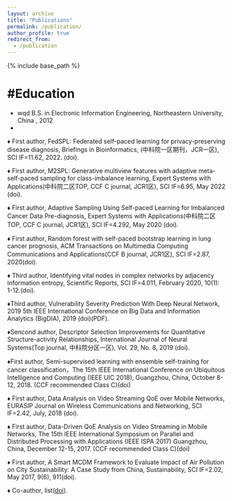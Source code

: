 ```yaml
---
layout: archive
title: "Publications"
permalink: /publication/
author_profile: true
redirect_from:
  - /publication
---
```


{% include base_path %}

#Education
======
* wqd B.S. in Electronic Information Engineering, Northeastern University, China , 2012
* 
♦  First author, FedSPL: Federated self-paced learning for privacy-preserving disease diagnosis, Briefings in Bioinformatics, (中科院一区期刊，JCR一区), SCI IF=11.62, 2022. (doi).

♦  First author, M2SPL: Generative multiview features with adaptive meta-self-paced sampling for class-imbalance learning, Expert Systems with Applications(中科院二区TOP, CCF C journal, JCR1区), SCI IF=6.95, May 2022 (doi).

♦  First author, Adaptive Sampling Using Self-paced Learning for Imbalanced Cancer Data Pre-diagnosis, Expert Systems with Applications(中科院二区TOP, CCF C journal, JCR1区), SCI IF=4.292, May 2020 (doi).

♦  First author, Random forest with self-paced bootstrap learning in lung cancer prognosis, ACM Transactions on Multimedia Computing Communications and Applications(CCF B journal, JCR1区), SCI IF=2.87, 2020(doi). 

♦  Third author, Identifying vital nodes in complex networks by adjacency information entropy, Scientific Reports, SCI IF=4.011, February 2020, 10(1): 1-12.(doi).

♦Third author, Vulnerability Severity Prediction With Deep Neural Network, 2019 5th IEEE International Conference on Big Data and Information Analytics (BigDIA), 2019 (doi)(PDF).

♦Sencond author, Descriptor Selection Improvements for Quantitative Structure-activity Relationships, International Journal of Neural Systems(Top journal, 中科院分区一区), Vol. 29, No. 8, 2019 (doi).

♦First author, Semi-supervised learning with ensemble self-training for cancer classification，The 15th IEEE International Conference on Ubiquitous Intelligence and Computing (IEEE UIC 2018), Guangzhou, China, October 8-12, 2018. (CCF recommended Class C)(doi)

♦ First author, Data Analysis on Video Streaming QoE over Mobile Networks, EURASIP Journal on Wireless Communications and Networking, SCI IF=2.42, July, 2018 (doi).

♦ First author, Data-Driven QoE Analysis on Video Streaming in Mobile Networks, The 15th IEEE International Symposium on Parallel and Distributed Processing with Applications (IEEE ISPA 2017) Guangzhou, China, December 12-15, 2017. (CCF recommended Class C)(doi)

♦  First author, A Smart MCDM Framework to Evaluate Impact of Air Pollution on City Sustainability: A Case Study from China, Sustainability, SCI IF=2.02, May 2017, 9(6), 911(doi).

♦  Co-author, list([doi](https://www.researchgate.net/profile/Qingyong-Wang-3/publications)).
